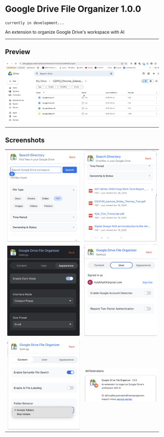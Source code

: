 # Google Drive File Organizer 1.0.0

`currently in development...`

An extension to organize Google Drive's workspace with AI

---

## Preview

![Demo](/src/assets/may-2-2025-readme/gdfo_may22025.gif)

---

## Screenshots

<table>
  <tr>
    <td><img src="/src/assets/may-2-2025-readme/gdfo-ss1.png" width="350"/></td>
    <td><img src="/src/assets/may-2-2025-readme/gdfo-ss2.png" width="350"/></td>
  </tr>
  <tr>
    <td><img src="/src/assets/may-2-2025-readme/gdfo-ss3.png" width="350"/></td>
    <td><img src="/src/assets/may-2-2025-readme/gdfo-ss4.png" width="350"/></td>
  </tr>
  <tr>
    <td><img src="/src/assets/may-2-2025-readme/gdfo-ss5.png" width="350"/></td>
    <td><img src="/src/assets/may-2-2025-readme/gdfo-ss6.png" width="350"/></td>
  </tr>
</table>

